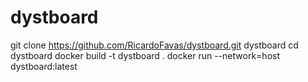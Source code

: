 # dystboard

git clone https://github.com/RicardoFavas/dystboard.git dystboard
cd dystboard
docker build -t dystboard .
docker run --network=host dystboard:latest